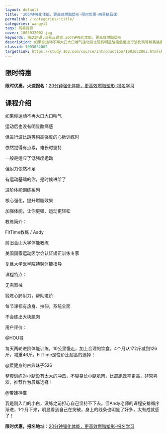 ```yaml
---
layout: default
title: '20分钟强化体能，更高效燃脂塑形-限时优惠-网易精品课'
permalink: /:categories/:title/
categories: wangyi2
tags: 网易提供
cover: 1003032002.jpg
keywords: 精选网课,网易云课堂,20分钟强化体能，更高效燃脂塑形
description: 如果你运动不再大口大口喘气运动后也没有明显酸痛感但进行波比跳等稍高强度的心肺训练时依然觉得有点累，难长时坚持一般是适应了
classid: 1003032002
targetlink: https://study.163.com/course/introduction/1003032002.htm?share=1&shareId=1025206652&utm_campaign=share&utm_medium=iphoneShare&utm_source=&utm_u=1025206652
---
```


## 限时特惠

**限时优惠，火速报名**：[20分钟强化体能，更高效燃脂塑形-报名学习](https://study.163.com/course/introduction/1003032002.htm?share=1&shareId=1025206652&utm_campaign=share&utm_medium=iphoneShare&utm_source=&utm_u=1025206652)

## 课程介绍

如果你运动不再大口大口喘气

运动后也没有明显酸痛感

但进行波比跳等稍高强度的心肺训练时

依然觉得有点累，难长时坚持



一般是适应了低强度运动

但耐力依然不足

有运动基础的你，是时候进阶了



进阶体能训练系列

核心强化，提升燃脂效果

加强体能，让你更强、运动更轻松



教练简介：

FitTime教练 / Aady

前旧金山大学体能教练

美国国家运动医学会认证矫正训练专家

复旦大学医学院特聘体能指导



课程特点：

无需器械

锻炼心肺耐力，帮助进阶

每节课都有热身、拉伸，系统全面

不会练出大块肌肉



用户评价：

@HOU哥

每天两轮进阶体能训练，10公里慢走，加上合理的饮食，4个月从172斤减到126斤，减重46斤。FitTime是性价比超高的选择！

@爱健身的古典妹子526

整套训练对小腿没有太大的冲击，不容易长小腿肌肉，比晨跑效率更高，非常喜欢，推荐作为晨练选择！

@带娃神猫

我是刚入门的小白，没练之前担心自己坚持不下去。但Andy老师的课程安排循序渐进，1个月下来，明显看到自己在突破，身上的线条也明显了好多，太有成就感了！

**限时优惠，报名地址**：[20分钟强化体能，更高效燃脂塑形-报名学习](https://study.163.com/course/introduction/1003032002.htm?share=1&shareId=1025206652&utm_campaign=share&utm_medium=iphoneShare&utm_source=&utm_u=1025206652)

